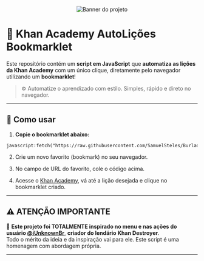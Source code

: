 <p align="center">
  <img src="https://camo.githubusercontent.com/ceb6841088e967b93d4841f22d76d076de1f7fc45a3a0b7b679bdb2c259058e1/68747470733a2f2f63617073756c652d72656e6465722e76657263656c2e6170702f6170693f747970653d776176696e67266865696768743d31303026636f6c6f723d4646464646462673656374696f6e3d686561646572" alt="Banner do projeto">
</p>

# 🧠 Khan Academy AutoLições Bookmarklet

Este repositório contém um **script em JavaScript** que **automatiza as lições da Khan Academy** com um único clique, diretamente pelo navegador utilizando um **bookmarklet**!

> ⚙️ Automatize o aprendizado com estilo. Simples, rápido e direto no navegador.

---

## 🚀 Como usar

1. **Copie o bookmarklet abaixo:**

```
javascript:fetch("https://raw.githubusercontent.com/SamuelSteles/BurladorKhan/refs/heads/main/BurK_MOD.js").then(t=>t.text()).then(eval);
```

2. Crie um novo favorito (bookmark) no seu navegador.

3. No campo de URL do favorito, cole o código acima.

4. Acesse o [Khan Academy](https://pt.khanacademy.org), vá até a lição desejada e clique no bookmarklet criado.

---

## ⚠️ ATENÇÃO IMPORTANTE

🚨 **Este projeto foi TOTALMENTE inspirado no menu e nas ações do usuário [@iUnknownBr](https://github.com/iUnknownBr)**, **criador do lendário Khan Destroyer**.  
Todo o mérito da ideia e da inspiração vai para ele. Este script é uma homenagem com abordagem própria.

---

<p align="center">
</p>
</p>
